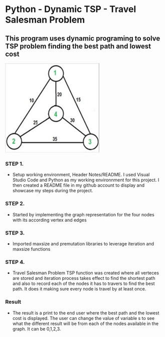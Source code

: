 # Python - Dynamic TSP - Travel Salesman Problem

## This program uses dynamic programing to solve TSP problem finding the best path and lowest cost

<img src="Images/1.JPG" width="300" >
  
 ### STEP 1.
* Setup working environment, Header Notes/README.
I used Visual Studio Code and Python as my working environnment for this project. I then created a README file in my github account to display
and showcase my steps during the project. 

### STEP 2.
* Started by implementing the graph representation for the four nodes with its according vertex and edges

### STEP 3.
* Imported maxsize and premutation libraries to leverage iteration and maxsize functions

### STEP 4.
* Travel Salesman Problem TSP function was created where all verteces are stored and iteration process takes effect to find the shortest path and also to record each of the nodes it has to travers to find the best path. It does it making sure every node is travel by at least once.

### Result
* The result is a print to the end user where the best path and the lowest cost is displayed. The user can change the value of variable s to see what the different result will be from each of the nodes available in the graph. It can be 0,1,2,3.

